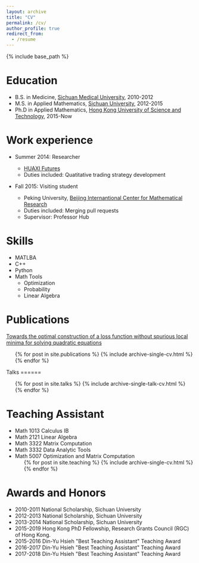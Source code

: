```yaml
---
layout: archive
title: "CV"
permalink: /cv/
author_profile: true
redirect_from:
  - /resume
---
```


{% include base_path %}

Education
======
* B.S. in Medicine, [Sichuan Medical University](http://wcums.scu.edu.cn/index/wzsy.htm), 2010-2012
* M.S. in Applied Mathematics, [Sichuan University](http://en.scu.edu.cn/), 2012-2015
* Ph.D in Applied Mathematics, [Hong Kong University of Science and Technology](https://www.ust.hk/), 2015-Now 

Work experience
======
* Summer 2014: Researcher
  * [HUAXI Futures](http://www.hxqh168.com/index.shtml)
  * Duties included: Quatitative trading strategy development

* Fall 2015: Visiting student
  * Peking University, [Beijing Internantional Center for Mathematical Research](http://bicmr.pku.edu.cn/)
  * Duties included: Merging pull requests
  * Supervisor: Professor Hub
  
Skills
======
* MATLBA
* C++
* Python
* Math Tools
  * Optimization
  * Probability
  * Linear Algebra

Publications
======
[Towards the optimal construction of a loss function without spurious local minima for solving quadratic equations](https://arxiv.org/abs/1809.10520)
 
   <ul>{% for post in site.publications %}
    {% include archive-single-cv.html %}
  {% endfor %}</ul>
Talks
======
  <ul>{% for post in site.talks %}
    {% include archive-single-talk-cv.html %}
  {% endfor %}</ul>
  
Teaching Assistant
====== 
* Math 1013 Calculus IB
* Math 2121 Linear Algebra
* Math 3322 Matrix Computation
* Math 3332 Data Analytic Tools
* Math 5007 Optimization and Matrix Computation
  <ul>{% for post in site.teaching %}
    {% include archive-single-cv.html %}
  {% endfor %}</ul>
  
Awards and Honors
======
* 2010-2011 National Scholarship, Sichuan University
* 2012-2013 National Scholarship, Sichuan University
* 2013-2014 National Scholarship, Sichuan University
* 2015-2019 Hong Kong PhD Fellowship, Research Grants Council (RGC) of Hong Kong.
* 2015-2016 Din-Yu Hsieh "Best Teaching Assistant" Teaching Award
* 2016-2017 Din-Yu Hsieh "Best Teaching Assistant" Teaching Award
* 2017-2018 Din-Yu Hsieh "Best Teaching Assistant" Teaching Award
